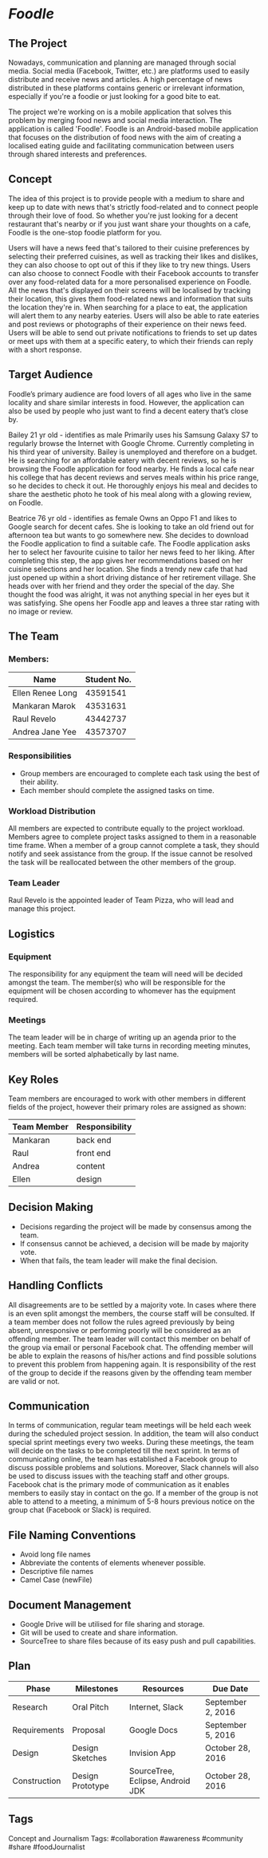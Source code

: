 # *Foodle*

## The Project
Nowadays, communication and planning are managed through social media. Social media (Facebook, Twitter, etc.) are platforms used to easily distribute and receive news and articles. A high percentage of news distributed in these platforms contains generic or irrelevant information, especially if you're a foodie or just looking for a good bite to eat.

The project we're working on is a mobile application that solves this problem by merging food news and social media interaction. The application is called 'Foodle'. Foodle is an Android-based mobile application that focuses on the distribution of food news with the aim of creating a localised eating guide and facilitating communication between users through shared interests and preferences.

## Concept
The idea of this project is to provide people with a medium to share and keep up to date with news that's strictly food-related and to connect people through their love of food. So whether you're just looking for a decent restaurant that's nearby or if you just want share your thoughts on a cafe, Foodle is the one-stop foodie platform for you.

Users will have a news feed that's tailored to their cuisine preferences by selecting their preferred cuisines, as well as tracking their likes and dislikes, they can also choose to opt out of this if they like to try new things. Users can also choose to connect Foodle with their Facebook accounts to transfer over any food-related data for a more personalised experience on Foodle. All the news that's displayed on their screens will be localised by tracking their location, this gives them food-related news and information that suits the location they're in. When searching for a place to eat, the application will alert them to any nearby eateries. Users will also be able to rate eateries and post reviews or photographs of their experience on their news feed. Users will be able to send out private notifications to friends to set up dates or meet ups with them at a specific eatery, to which their friends can reply with a short response. 

## Target Audience
Foodle’s primary audience are food lovers of all ages who live in the same locality and share similar interests in food. However, the application can also be used by people who just want to find a decent eatery that’s close by. 

Bailey 21 yr old - identifies as male
Primarily uses his Samsung Galaxy S7 to regularly browse the Internet with Google Chrome. Currently completing in his third year of university. Bailey is unemployed and therefore on a budget. He is searching for an affordable eatery with decent reviews, so he is browsing the Foodle application for food nearby. He finds a local cafe near his college that has decent reviews and serves meals within his price range, so he decides to check it out. He thoroughly enjoys his meal and decides to share the aesthetic photo he took of his meal along with a glowing review, on Foodle.  

Beatrice 76 yr old - identifies as female
Owns an Oppo F1 and likes to Google search for decent cafes. She is looking to take an old friend out for afternoon tea but wants to go somewhere new. She decides to download the Foodle application to find a suitable cafe. The Foodle application asks her to select her favourite cuisine to tailor her news feed to her liking. After completing this step, the app gives her recommendations based on her cuisine selections and her location. She finds a trendy new cafe that had just opened up within a short driving distance of her retirement village. She heads over with her friend and they order the special of the day. She thought the food was alright, it was not anything special in her eyes but it was satisfying. She opens her Foodle app and leaves a three star rating with no image or review.

## The Team
### Members:
Name | Student No.
------------ | -------------
Ellen Renee Long | 43591541
Mankaran Marok | 43531631
Raul Revelo | 43442737
Andrea Jane Yee |43573707

### Responsibilities
* Group members are encouraged to complete each task using the best of their ability. 
* Each member should complete the assigned tasks on time.

### Workload Distribution
All members are expected to contribute equally to the project workload. Members agree to complete project tasks assigned to them in a reasonable time frame. When a member of a group cannot complete a task, they should notify and seek assistance from the group. If the issue cannot be resolved the task will be reallocated between the other members of the group.

### Team Leader
Raul Revelo is the appointed leader of Team Pizza, who will lead and manage this project. 

## Logistics 
### Equipment
The responsibility for any equipment the team will need will be decided amongst the team. The member(s) who will be responsible for the equipment will be chosen according to whomever has the equipment required. 

### Meetings
The team leader will be in charge of writing up an agenda prior to the meeting. Each team member will take turns in recording meeting minutes, members will be sorted alphabetically by last name.

## Key Roles
Team members are encouraged to work with other members in different fields of the project, however their primary roles are assigned as shown:

Team Member | Responsibility
------------ | -------------
Mankaran | back end
Raul | front end
Andrea | content
Ellen | design 

## Decision Making
* Decisions regarding the project will be made by consensus among the team. 
* If consensus cannot be achieved, a decision will be made by majority vote. 
* When that fails, the team leader will make the final decision.

## Handling Conflicts
All disagreements are to be settled by a majority vote. In cases where there is an even split amongst the members, the course staff will be consulted.
If a team member does not follow the rules agreed previously by being absent, unresponsive or performing poorly will be considered as an offending member. The team leader will contact this member on behalf of the group via email or personal Facebook chat. The offending member will be able to explain the reasons of his/her actions and find possible solutions to prevent this problem from happening again. It is responsibility of the rest of the group to decide if the reasons given by the offending team member are valid or not. 

## Communication
In terms of communication, regular team meetings will be held each week during the scheduled project session. In addition, the team will also conduct special sprint meetings every two weeks. During these meetings, the team will decide on the tasks to be completed till the next sprint. In terms of communicating online, the team has established a Facebook group to discuss possible problems and solutions. Moreover, Slack channels will also be used to discuss issues with the teaching staff and other groups. Facebook chat is the primary mode of communication as it enables members to easily stay in contact on the go. If a member of the group is not able to attend to a meeting, a minimum of 5-8 hours previous notice on the group chat (Facebook or Slack) is required.

## File Naming Conventions
* Avoid long file names
* Abbreviate the contents of elements whenever possible.
* Descriptive file names
* Camel Case (newFile)

## Document Management
* Google Drive will be utilised for file sharing and storage. 
* Git will be used to create and share information.
* SourceTree to share files because of its easy push and pull capabilities. 

## Plan
Phase | Milestones | Resources | Due Date
------------ | ------------- | ------------- | -------------
Research | Oral Pitch | Internet, Slack | September 2, 2016
Requirements | Proposal | Google Docs | September 5, 2016
Design | Design Sketches | Invision App | October 28, 2016
Construction | Design Prototype | SourceTree, Eclipse, Android JDK | October 28, 2016

## Tags
Concept and Journalism Tags: #collaboration #awareness #community #share #foodJournalist 


